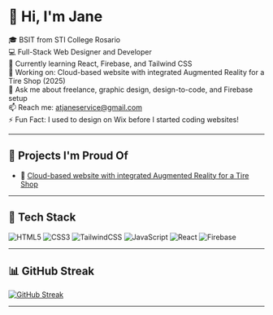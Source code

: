 # 👋 Hi, I'm Jane

🎓 BSIT from STI College Rosario  
💻 Full-Stack Web Designer and Developer  
🌱 Currently learning React, Firebase, and Tailwind CSS  
🔭 Working on: Cloud-based website with integrated Augmented Reality for a Tire Shop (2025)  
💬 Ask me about freelance, graphic design, design-to-code, and Firebase setup  
📫 Reach me: atjaneservice@gmail.com  
⚡ Fun Fact: I used to design on Wix before I started coding websites!

---

## 💼 Projects I'm Proud Of

- 🔧 [Cloud-based website with integrated Augmented Reality for a Tire Shop](https://github.com/jyncodes/awto)

---

## 🚀 Tech Stack

![HTML5](https://img.shields.io/badge/html5-%23E34F26.svg?style=flat&logo=html5&logoColor=white)
![CSS3](https://img.shields.io/badge/css3-%231572B6.svg?style=flat&logo=css3&logoColor=white)
![TailwindCSS](https://img.shields.io/badge/tailwind-%2338B2AC.svg?style=flat&logo=tailwind-css&logoColor=white)
![JavaScript](https://img.shields.io/badge/javascript-%23F7DF1E.svg?style=flat&logo=javascript&logoColor=black)
![React](https://img.shields.io/badge/react-%2320232a.svg?style=flat&logo=react&logoColor=%2361DAFB)
![Firebase](https://img.shields.io/badge/firebase-%23039BE5.svg?style=flat&logo=firebase)

---

## 📊 GitHub Streak

[![GitHub Streak](https://github-readme-streak-stats.herokuapp.com?user=jyncodes&theme=tokyonight&hide_border=true)](https://git.io/streak-stats)

---
